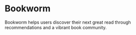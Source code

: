 # Bookworm
Bookworm helps users discover their next great read through recommendations and a vibrant book community.
